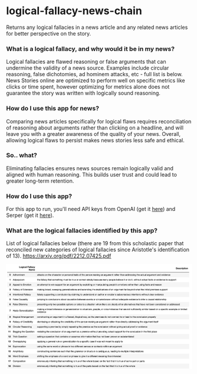# logical-fallacy-news-chain
Returns any logical fallacies in a news article and any related news articles for better perspective on the story.

### What is a logical fallacy, and why would it be in my news?
Logical fallacies are flawed reasoning or false arguments that can undermine the validity of a news source. Examples include circular reasoning, false
dichotomies, ad hominem attacks, etc - full list is below.  News Stories online are optimized to perform well on specific metrics like clicks or time spent, however optimizing for metrics alone does not guarantee the story was written with logically sound reasoning.

### How do I use this app for news?
Comparing news articles specifically for logical flaws requires reconciliation of reasoning about arguments rather than clicking on a headline, and will leave you with a greater awareness of the quality of your news.  Overall, allowing logical flaws to persist makes news stories less safe and ethical. 

### So.. what?
Eliminating fallacies ensures news sources remain logically valid and aligned with human reasoning. This builds user trust and could lead to greater long-term retention.

### How do I use this app?
For this app to run, you'll need API keys from OpenAI (get it [here](https://platform.openai.com/account/api-keys)) and Serper (get it [here](https://serper.dev/api-key)).

### What are the logical fallacies identified by this app?
List of logical fallacies below (there are 19 from this scholastic paper that reconciled new categories of logical fallacies since Aristotle's identification of 13).
https://arxiv.org/pdf/2212.07425.pdf


![fallacies](./images/f.png)

